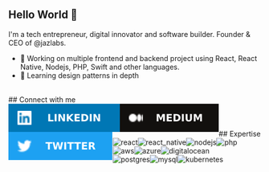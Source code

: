 ## Hello World 👋
I'm a tech entrepreneur, digital innovator and software builder. Founder & CEO of @jazlabs.
- 🔭 Working on multiple frontend and backend project using React, React Native, Nodejs, PHP, Swift and other languages.
- 🌱 Learning design patterns in depth
<br>
## Connect with me
<br>
<div align="center">
<a href="https://www.linkedin.com/in/davidfeldt/" target="_blank"><img align="left" alt="linked-in" src="images/linkedin.svg" /></a>&nbsp;<a href="https://medium.com/@davidfeldt" target="_blank"><img align="left" alt="medium" src="images/medium.svg" /></a>&nbsp;<a href="https://twitter.com/davidfeldt" target="_blank"><img align="left" alt="twitter" src="images/twitter.svg" /></a>
</div>
<br>
<br>
## Expertise
<br>
<div align="center">
<img align="left" alt="react" src="https://img.shields.io/badge/react%20-%2320232a.svg?&style=for-the-badge&logo=react&logoColor=%2361DAFB" />&nbsp;<img align="left" alt="react_native" src="https://img.shields.io/badge/react_native-%2320232a.svg?style=for-the-badge&logo=react&logoColor=%2361DAFB" />&nbsp;<img align="left" alt="nodejs" src="https://img.shields.io/badge/node.js%20-%2343853D.svg?&style=for-the-badge&logo=node.js&logoColor=white" />&nbsp;<img align="left" alt="php" src="https://img.shields.io/badge/php-%23777BB4.svg?style=for-the-badge&logo=php&logoColor=white" />
<br>
<img align="left" alt="aws" src="https://img.shields.io/badge/Amazon%20AWS-%23232F3E?logo=amazon-aws&logoColor=white&style=for-the-badge" />&nbsp;<img align="left" alt="azure" src="https://img.shields.io/badge/azure-%230072C6.svg?style=for-the-badge&logo=azure-devops&logoColor=white" />&nbsp;<img align="left" alt="digitalocean" src="https://img.shields.io/badge/DigitalOcean-%230167ff.svg?style=for-the-badge&logo=digitalOcean&logoColor=white" />
<br><img align="left" alt="postgres" src="https://img.shields.io/badge/postgres-%23316192.svg?&style=for-the-badge&logo=postgresql&logoColor=white" />&nbsp;<img align="left" alt="mysql" src="https://img.shields.io/badge/mysql-%2300f.svg?&style=for-the-badge&logo=postgresql&logoColor=white" />&nbsp;<img align="left" alt="kubernetes" src="https://img.shields.io/badge/kubernetes-%23326ce5.svg?style=for-the-badge&logo=kubernetes&logoColor=white" />
</div>
<br>
<br>
